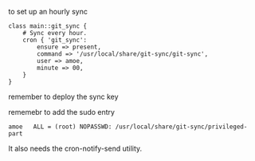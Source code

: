 to set up an hourly sync

    class main::git_sync {
        # Sync every hour.
        cron { 'git_sync':
            ensure => present,
            command => '/usr/local/share/git-sync/git-sync',
            user => amoe,
            minute => 00,
        }
    }

remember to deploy the sync key

rememebr to add the sudo entry

    amoe   ALL = (root) NOPASSWD: /usr/local/share/git-sync/privileged-part

It also needs the cron-notify-send utility.
